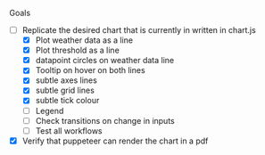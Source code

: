 Goals

- [ ] Replicate the desired chart that is currently in written in chart.js
  - [x] Plot weather data as a line
  - [x] Plot threshold as a line
  - [x] datapoint circles on weather data line
  - [x] Tooltip on hover on both lines
  - [x] subtle axes lines
  - [x] subtle grid lines
  - [x] subtle tick colour
  - [ ] Legend
  - [ ] Check transitions on change in inputs
  - [ ] Test all workflows
- [x] Verify that puppeteer can render the chart in a pdf

